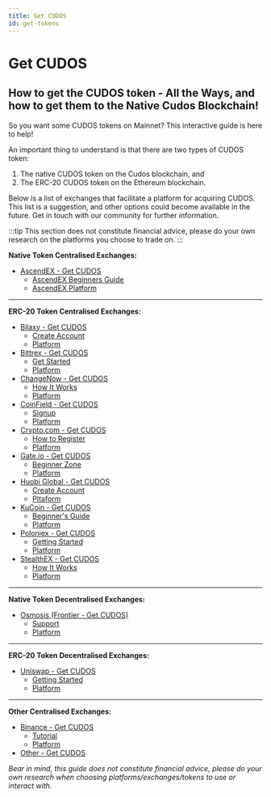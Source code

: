 ```yaml
---
title: Get CUDOS
id: get-tokens
---
```


# Get CUDOS

## How to get the CUDOS token - All the Ways, and how to get them to the Native Cudos Blockchain!

So you want some CUDOS tokens on Mainnet?
This interactive guide is here to help!

An important thing to understand is that there are two types of CUDOS token:

1. The native CUDOS token on the Cudos blockchain, and
2. The ERC-20 CUDOS token on the Ethereum blockchain.

Below is a list of exchanges that facilitate a platform for acquiring CUDOS. This list is a suggestion, and other options could become available in the future. Get in touch with our community for further information.

:::tip
This section does not constitute financial advice, please do your own research on the platforms you choose to trade on.
:::

**Native Token Centralised Exchanges:**

- [AscendEX - Get CUDOS](./cex-native.md)
  - [AscendEX Beginners Guide](https://ascendex.com/en/support/sections/7-faq/9-beginners-guide)
  - [AscendEX Platform](https://ascendex.com/en/global-digital-asset-platform)

---
**ERC-20 Token Centralised Exchanges:**

- [Bilaxy - Get CUDOS](./cex-erc.md)
  - [Create Account](https://bilaxy.zendesk.com/hc/en-us/articles/360020453071-How-to-create-a-Bilaxy-Account-)
  - [Platform](https://bilaxy.com/)
- [Bittrex - Get CUDOS](./cex-erc.md)
  - [Get Started](https://bittrexglobal.zendesk.com/hc/en-us/articles/7186039948315-Get-Started-with-Bittrex-Global)
  - [Platform](https://global.bittrex.com/)
- [ChangeNow - Get CUDOS](./cex-erc.md)
  - [How It Works](https://changenow.io/how-it-works)
  - [Platform](https://changenow.io/)
- [CoinField - Get CUDOS](./cex-erc.md)
  - [Signup](https://trade.coinfield.com/id/signup)
  - [Platform](https://www.coinfield.com/)
- [Crypto.com - Get CUDOS](./cex-erc.md)
  - [How to Register](https://help.crypto.com/en/articles/3495996-how-to-register-on-crypto-com-exchange)
  - [Platform](https://crypto.com/)
- [Gate.io - Get CUDOS](./cex-erc.md)
  - [Beginner Zone](https://www.gate.io/beginner-zone)
  - [Platform](https://www.gate.io/)
- [Huobi Global - Get CUDOS](./cex-erc.md)
  - [Create Account](https://www.huobi.com/support/en-us/detail/94923603139807)
  - [Pltaform](https://www.huobi.com/en-us/)
- [KuCoin - Get CUDOS](./cex-erc.md)
  - [Beginner's Guide](https://www.kucoin.com/support/categories/360001255374)
  - [Platform](https://www.kucoin.com/)
- [Poloniex - Get CUDOS](./cex-erc.md)
  - [Getting Started](https://support.poloniex.com/hc/en-us/categories/360002700654-Getting-Started)
  - [Platform](https://poloniex.com/)
- [StealthEX - Get CUDOS](./cex-erc.md)
  - [How It Works](https://stealthex.io/how-it-works/)
  - [Platform](https://stealthex.io/)

---
**Native Token Decentralised Exchanges:**

- [Osmosis (Frontier - Get CUDOS)](./dex-native.md)
  - [Support](https://support.osmosis.zone/)
  - [Platform](https://frontier.osmosis.zone/)

---
**ERC-20 Token Decentralised Exchanges:**

- [Uniswap - Get CUDOS](./dex-erc.md)
  - [Getting Started](https://support.uniswap.org/hc/en-us/sections/8122358838541-Getting-Started)
  - [Platform](https://app.uniswap.org/#/?intro=true)

---
**Other Centralised Exchanges:**

- [Binance - Get CUDOS](./cex-other.md)
  - [Tutorial](https://www.binance.com/en/support/faq/tutorial?c=94&navId=94)
  - [Platform](https://www.binance.com/en)
- [Other - Get CUDOS](./cex-other.md)

*Bear in mind, this guide does not constitute financial advice, please do your own research when choosing platforms/exchanges/tokens to use or interact with.*
